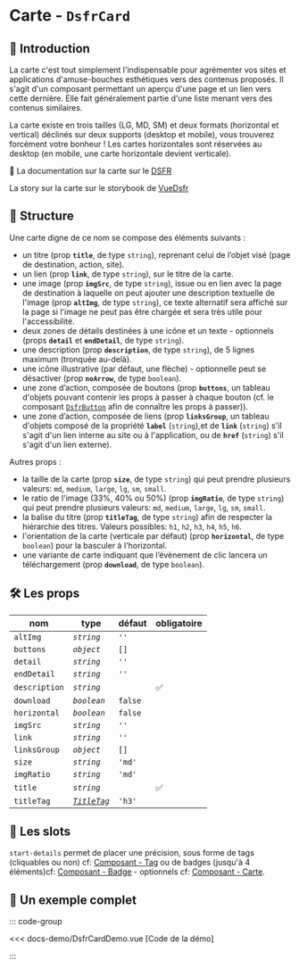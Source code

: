# Carte - `DsfrCard`

## 🌟 Introduction

La carte c'est tout simplement l'indispensable pour agrémenter vos sites et applications d'amuse-bouches esthétiques vers des contenus proposés. Il s'agit d'un composant permettant un aperçu d'une page et un lien vers cette dernière. Elle fait généralement partie d'une liste menant vers des contenus similaires.

La carte existe en trois tailles (LG, MD, SM) et deux formats (horizontal et vertical) déclinés sur deux supports (desktop et mobile), vous trouverez forcément votre bonheur ! Les cartes horizontales sont réservées au desktop (en mobile, une carte horizontale devient verticale).

🏅 La documentation sur la carte sur le [DSFR](https://www.systeme-de-design.gouv.fr/elements-d-interface/composants/carte)

<VIcon name="vi-file-type-storybook" /> La story sur la carte sur le storybook de [VueDsfr](https://vue-dsfr.netlify.app/?path=/docs/composants-dsfrcard--docs)

## 📐 Structure

Une carte digne de ce nom se compose des éléments suivants :

- un titre (prop **`title`**, de type `string`), reprenant celui de l’objet visé (page de destination, action, site).
- un lien (prop **`link`**, de type `string`), sur le titre de la carte.
- une image (prop **`imgSrc`**, de type `string`), issue ou en lien avec la page de destination à laquelle on peut ajouter une description textuelle de l'image (prop **`altImg`**, de type `string`), ce texte alternatif sera affiché sur la page si l'image ne peut pas être chargée et sera très utile pour l'accessibilité.
- deux zones de détails destinées à une icône et un texte - optionnels (props **`detail`** et **`endDetail`**, de type `string`).
- une description (prop **`description`**, de type `string`), de 5 lignes maximum (tronquée au-delà).
- une icône illustrative (par défaut, une flèche) - optionnelle peut se désactiver (prop **`noArrow`**, de type `boolean`).
- une zone d’action, composée de boutons (prop **`buttons`**, un tableau d'objets pouvant contenir les props à passer à chaque bouton (cf. le composant [`DsfrButton`](/composants/DsfrButton) afin de connaître les props à passer)).
- une zone d’action, composée de liens (prop **`linksGroup`**, un tableau d'objets composé de la propriété **`label`** (`string`),et de **`link`** (`string`) s'il s'agit d'un lien interne au site ou à l'application, ou de **`href`** (`string`) s'il s'agit d'un lien externe).

Autres props :

- la taille de la carte (prop **`size`**, de type `string`) qui peut prendre plusieurs valeurs: `md`, `medium`, `large`, `lg`, `sm`, `small`.
- le ratio de l'image (33%, 40% ou 50%) (prop **`imgRatio`**, de type `string`) qui peut prendre plusieurs valeurs: `md`, `medium`, `large`, `lg`, `sm`, `small`.
- la balise du titre (prop **`titleTag`**, de type `string`) afin de respecter la hiérarchie des titres. Valeurs possibles: `h1`, `h2`, `h3`, `h4`, `h5`, `h6`.
- l'orientation de la carte (verticale par défaut) (prop **`horizontal`**, de type `boolean`) pour la basculer à l'horizontal.
- une variante de carte indiquant que l’évènement de clic lancera un téléchargement (prop **`download`**, de type `boolean`).

## 🛠️ Les props

|  nom                   |   type      |  défaut         | obligatoire        |
| ---------------------- | ---------   | --------------- | ------------------ |
| `altImg`               | *`string`*  | `''`            |                    |
| `buttons`              | *`object`*  | `[]`            |                    |
| `detail`               | *`string`*  | `''`            |                    |
| `endDetail`            | *`string`*  | `''`            |                    |
| `description`          | *`string`*  |                 | ✅                 |
| `download`             | *`boolean`* | `false`         |                    |
| `horizontal`           | *`boolean`* | `false`         |                    |
| `imgSrc`               | *`string`*  | `''`            |                    |
| `link`                 | *`string`*  | `''`            |                    |
| `linksGroup`           | *`object`*  | `[]`            |                    |
| `size`                 | *`string`*  | `'md'`          |                    |
| `imgRatio`             | *`string`*  | `'md'`          |                    |
| `title`                | *`string`*  |                 | ✅                 |
| `titleTag`             | [*`TitleTag`*](/docs/types.md#title-tag "'h1' \| 'h2' \| 'h3' \| 'h4' \| 'h5' \| 'h6'") | `'h3'`          |          |

## 🧩 Les slots

`start-details`  permet de placer une précision, sous forme de tags (cliquables ou non) cf: [Composant - Tag](https://www.systeme-de-design.gouv.fr/elements-d-interface/composants/tag) ou de badges (jusqu'à 4 éléments)cf: [Composant - Badge](https://www.systeme-de-design.gouv.fr/elements-d-interface/composants/badge) - optionnels cf: [Composant - Carte](https://www.systeme-de-design.gouv.fr/elements-d-interface/composants/carte/).

## 📝 Un exemple complet

::: code-group

<Story data-title="Démo" min-h="640px">
  <DsfrCardDemo />
</Story>

<<< docs-demo/DsfrCardDemo.vue [Code de la démo]

:::

<script setup lang="ts">
import DsfrCardDemo from './docs-demo/DsfrCardDemo.vue'
</script>

